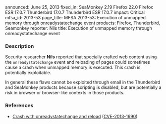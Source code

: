 announced: June 25, 2013
fixed_in: SeaMonkey 2.19
          Firefox 22.0
          Firefox ESR 17.0.7
          Thunderbird 17.0.7
          Thunderbird ESR 17.0.7
impact: Critical
mfsa_id: 2013-53
page_title: MFSA 2013-53: Execution of unmapped memory through onreadystatechange event
products: Firefox, Thunderbird, Seamonkey
reporter: Nils
title: Execution of unmapped memory through onreadystatechange event

<h3>Description</h3>

<p>Security researcher <strong>Nils</strong> reported that specially crafted web
content using the <code>onreadystatechange</code> event and reloading of pages
could sometimes cause a crash when unmapped memory is executed. This crash is
potentially exploitable.</p>

<p class="note">In general these flaws cannot be exploited through email in the
Thunderbird and SeaMonkey products because scripting is disabled, but are
potentially a risk in browser or browser-like contexts in those products.</p>


<h3>References</h3>

<ul>
  <li><a href="https://bugzilla.mozilla.org/show_bug.cgi?id=857883">
        Crash with onreadystatechange and reload</a> (<a href="http://cve.mitre.org/cgi-bin/cvename.cgi?name=CVE-2013-1690" class="ex-ref">CVE-2013-1690</a>)</li>
</ul>



